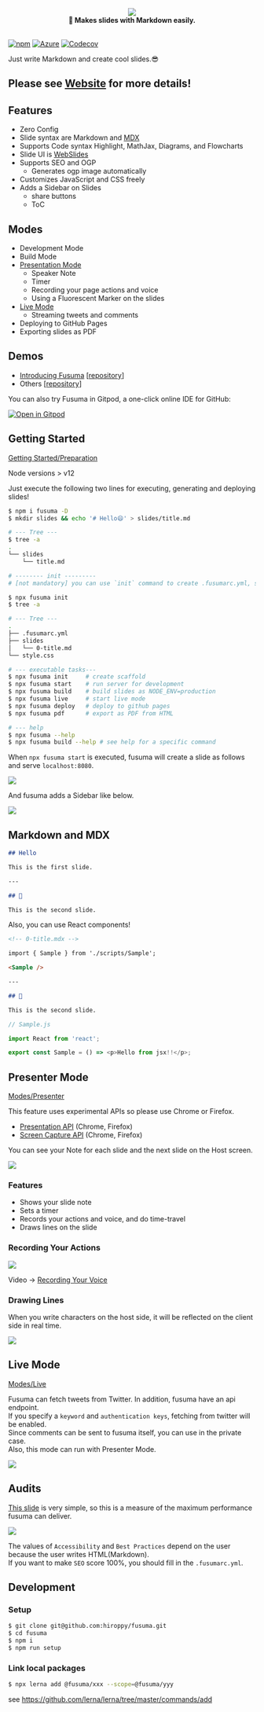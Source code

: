 <div align="center">
  <img src="./site/docs/assets/logo.svg">
</div>

<div align="center">
  <strong>📝 Makes slides with Markdown easily.</strong>
</div>

<br />

[![npm](https://img.shields.io/npm/v/fusuma.svg?style=flat-square)](https://www.npmjs.com/package/fusuma)
[![Azure](https://img.shields.io/azure-devops/build/hiroppy/11c2bed9-94f9-46ea-a0f9-908f1763e0c4/1.svg?style=flat-square)](https://dev.azure.com/hiroppy/fusuma)
[![Codecov](https://img.shields.io/codecov/c/github/hiroppy/fusuma.svg?style=flat-square)](https://codecov.io/gh/hiroppy/fusuma)

Just write Markdown and create cool slides.😎

## **Please see [Website](https://hiroppy.github.io/fusuma/) for more details!**

## Features

- Zero Config
- Slide syntax are Markdown and [MDX](https://github.com/mdx-js/mdx)
- Supports Code syntax Highlight, MathJax, Diagrams, and Flowcharts
- Slide UI is [WebSlides](https://webslides.tv)
- Supports SEO and OGP
  - Generates ogp image automatically
- Customizes JavaScript and CSS freely
- Adds a Sidebar on Slides
  - share buttons
  - ToC

## Modes

- Development Mode
- Build Mode
- [Presentation Mode](#presenter-mode)
  - Speaker Note
  - Timer
  - Recording your page actions and voice
  - Using a Fluorescent Marker on the slides
- [Live Mode](#live-mode)
  - Streaming tweets and comments
- Deploying to GitHub Pages
- Exporting slides as PDF

## Demos

- [Introducing Fusuma](https://hiroppy.github.io/fusuma/intro) [[repository](/samples/intro)]
- Others [[repository](https://github.com/hiroppy/slides#my-slides)]

You can also try Fusuma in Gitpod, a one-click online IDE for GitHub:

[![Open in Gitpod](https://gitpod.io/button/open-in-gitpod.svg)](https://gitpod.io/#https://github.com/hiroppy/fusuma/blob/master/samples/intro/slides/0-title.md)

## Getting Started

[Getting Started/Preparation](https://hiroppy.github.io/fusuma/docs/getting-started/preparation)

Node versions > v12

Just execute the following two lines for executing, generating and deploying slides!

```sh
$ npm i fusuma -D
$ mkdir slides && echo '# Hello😄' > slides/title.md

# --- Tree ---
$ tree -a
.
└── slides
    └── title.md

# -------- init ---------
# [not mandatory] you can use `init` command to create .fusumarc.yml, slides dir, and style.css

$ npx fusuma init
$ tree -a

# --- Tree ---
.
├── .fusumarc.yml
├── slides
│   └── 0-title.md
└── style.css

# --- executable tasks---
$ npx fusuma init     # create scaffold
$ npx fusuma start    # run server for development
$ npx fusuma build    # build slides as NODE_ENV=production
$ npx fusuma live     # start live mode
$ npx fusuma deploy   # deploy to github pages
$ npx fusuma pdf      # export as PDF from HTML

# --- help
$ npx fusuma --help
$ npx fusuma build --help # see help for a specific command
```

When `npx fusuma start` is executed, fusuma will create a slide as follows and serve `localhost:8080`.

![](./site/docs/assets/procedure-screenshot.png)

And fusuma adds a Sidebar like below.

![](./site/docs/assets/sidebar.png)

## Markdown and MDX

```markdown
## Hello

This is the first slide.

---

## 🤭

This is the second slide.
```

Also, you can use React components!

```markdown
<!-- 0-title.mdx -->

import { Sample } from './scripts/Sample';

<Sample />

---

## 🤭

This is the second slide.
```

```js
// Sample.js

import React from 'react';

export const Sample = () => <p>Hello from jsx!!</p>;
```

## Presenter Mode

[Modes/Presenter](https://hiroppy.github.io/fusuma/docs/modes/presenter)

This feature uses experimental APIs so please use Chrome or Firefox.

- [Presentation API](https://developer.mozilla.org/en-US/docs/Web/API/Presentation_API) (Chrome, Firefox)
- [Screen Capture API](https://developer.mozilla.org/en-US/docs/Web/API/Screen_Capture_API/Using_Screen_Capture) (Chrome, Firefox)

You can see your Note for each slide and the next slide on the Host screen.

![](./site/docs/assets/presenter-host.png)

### Features

- Shows your slide note
- Sets a timer
- Records your actions and voice, and do time-travel
- Draws lines on the slide

### Recording Your Actions

![](./site/docs/assets/presenter-mode-timeline.png)

Video -> [Recording Your Voice](https://hiroppy.github.io/fusuma/docs/modes/presenter#recording-your-voice)

### Drawing Lines

When you write characters on the host side, it will be reflected on the client side in real time.

![](./site/docs/assets/drawing.png)

## Live Mode

[Modes/Live](https://hiroppy.github.io/fusuma/docs/modes/live)

Fusuma can fetch tweets from Twitter. In addition, fusuma have an api endpoint.  
If you specify a `keyword` and `authentication keys`, fetching from twitter will be enabled.  
Since comments can be sent to fusuma itself, you can use in the private case.  
Also, this mode can run with Presenter Mode.

![](./site/docs/assets/live-mode-comments.png)

## Audits

[This slide](https://hiroppy.github.io/fusuma/issues/#slide=1) is very simple, so this is a measure of the maximum performance fusuma can deliver.

<img src="./site/docs/assets/audits.png" />

The values of `Accessibility` and `Best Practices` depend on the user because the user writes HTML(Markdown).  
If you want to make `SEO` score 100%, you should fill in the `.fusumarc.yml`.

## Development

### Setup

```sh
$ git clone git@github.com:hiroppy/fusuma.git
$ cd fusuma
$ npm i
$ npm run setup
```

### Link local packages

```sh
$ npx lerna add @fusuma/xxx --scope=@fusuma/yyy
```

see https://github.com/lerna/lerna/tree/master/commands/add
